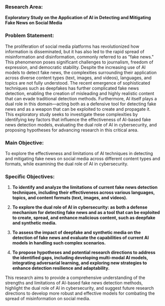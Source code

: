 ### Research Area:
**Exploratory Study on the Application of AI in Detecting and Mitigating Fake News on Social Media**


### Problem Statement:  
The proliferation of social media platforms has revolutionized how information is disseminated, but it has also led to the rapid spread of misinformation and disinformation, commonly referred to as "fake news." This phenomenon poses significant challenges to journalism, freedom of expression, and democratic stability. Despite the increasing use of AI models to detect fake news, the complexities surrounding their application across diverse content types (text, images, and videos), languages, and topics are not fully understood. The recent emergence of sophisticated techniques such as deepfakes has further complicated fake news detection, enabling the creation of misleading and highly realistic content that can evade traditional detection methods. Furthermore, AI itself plays a dual role in this domain—acting both as a defensive tool for detecting fake news and as a weapon that can be exploited to create and propagate it. This exploratory study seeks to investigate these complexities by identifying key factors that influence the effectiveness of AI-based fake news detection models, evaluating the dual role of AI in cybersecurity, and proposing hypotheses for advancing research in this critical area.


### Main Objective:  
To explore the effectiveness and limitations of AI techniques in detecting and mitigating fake news on social media across different content types and formats, while examining the dual role of AI in cybersecurity.


### Specific Objectives:
1. **To identify and analyze the limitations of current fake news detection techniques, including their effectiveness across various languages, topics, and content formats (text, images, and videos).**

2. **To explore the dual role of AI in cybersecurity: as both a defense mechanism for detecting fake news and as a tool that can be exploited to create, spread, and enhance malicious content, such as deepfake and synthetic media.**

3. **To assess the impact of deepfake and synthetic media on the detection of fake news and evaluate the capabilities of current AI models in handling such complex scenarios.**

4. **To propose hypotheses and potential research directions to address the identified gaps, including developing multi-modal AI models, integrating adversarial learning, and exploring new strategies to enhance detection resilience and adaptability.**


This research aims to provide a comprehensive understanding of the strengths and limitations of AI-based fake news detection methods, highlight the dual role of AI in cybersecurity, and suggest future research directions to develop more robust and effective models for combating the spread of misinformation on social media.
